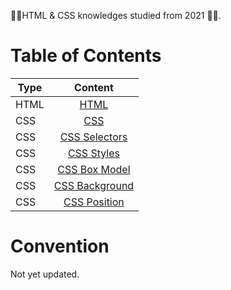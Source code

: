 <link rel='stylesheet' href='../main.css'>

💙🧡HTML & CSS knowledges studied from 2021 💙🧡.

# Table of Contents

| Type |                      Content                       |
| ---- | :------------------------------------------------: |
| HTML |                [HTML](HTML/html.md)                |
| CSS  |                 [CSS](CSS/css.md)                  |
| CSS  |       [CSS Selectors](CSS/css_selectors.md)        |
| CSS  |          [CSS Styles](CSS/css_styles.md)           |
| CSS  |  [CSS Box Model](CSS/Box-Model/css_box_model.md)   |
| CSS  | [CSS Background](CSS/Background/css_background.md) |
| CSS  |    [CSS Position](CSS/Position/css_position.md)    |

# Convention

Not yet updated.

